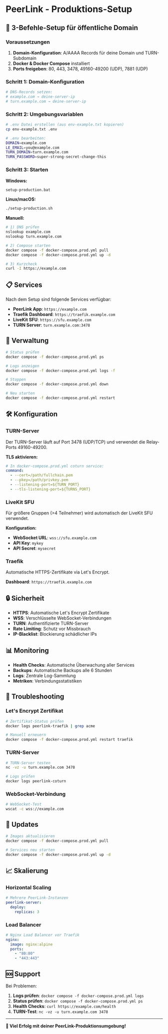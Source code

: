 # PeerLink - Produktions-Setup

## 🚀 3-Befehle-Setup für öffentliche Domain

### Voraussetzungen

1. **Domain-Konfiguration**: A/AAAA Records für deine Domain und TURN-Subdomain
2. **Docker & Docker Compose** installiert
3. **Ports freigeben**: 80, 443, 3478, 49160-49200 (UDP), 7881 (UDP)

### Schritt 1: Domain-Konfiguration

```bash
# DNS-Records setzen:
# example.com → deine-server-ip
# turn.example.com → deine-server-ip
```

### Schritt 2: Umgebungsvariablen

```bash
# .env Datei erstellen (aus env-example.txt kopieren)
cp env-example.txt .env

# .env bearbeiten:
DOMAIN=example.com
LE_EMAIL=you@example.com
TURN_DOMAIN=turn.example.com
TURN_PASSWORD=super-strong-secret-change-this
```

### Schritt 3: Starten

**Windows:**
```cmd
setup-production.bat
```

**Linux/macOS:**
```bash
./setup-production.sh
```

**Manuell:**
```bash
# 1) DNS prüfen
nslookup example.com
nslookup turn.example.com

# 2) Compose starten
docker compose -f docker-compose.prod.yml pull
docker compose -f docker-compose.prod.yml up -d

# 3) Kurzcheck
curl -I https://example.com
```

## 📋 Services

Nach dem Setup sind folgende Services verfügbar:

- **PeerLink App**: `https://example.com`
- **Traefik Dashboard**: `https://traefik.example.com`
- **LiveKit SFU**: `https://sfu.example.com`
- **TURN Server**: `turn.example.com:3478`

## 🔧 Verwaltung

```bash
# Status prüfen
docker compose -f docker-compose.prod.yml ps

# Logs anzeigen
docker compose -f docker-compose.prod.yml logs -f

# Stoppen
docker compose -f docker-compose.prod.yml down

# Neu starten
docker compose -f docker-compose.prod.yml restart
```

## 🛠️ Konfiguration

### TURN-Server

Der TURN-Server läuft auf Port 3478 (UDP/TCP) und verwendet die Relay-Ports 49160-49200.

**TLS aktivieren:**
```yaml
# In docker-compose.prod.yml coturn service:
command:
  - --cert=/path/fullchain.pem
  - --pkey=/path/privkey.pem
  - --listening-port=${TURN_PORT}
  - --tls-listening-port=${TURNS_PORT}
```

### LiveKit SFU

Für größere Gruppen (>4 Teilnehmer) wird automatisch der LiveKit SFU verwendet.

**Konfiguration:**
- **WebSocket URL**: `wss://sfu.example.com`
- **API Key**: `mykey`
- **API Secret**: `mysecret`

### Traefik

Automatische HTTPS-Zertifikate via Let's Encrypt.

**Dashboard**: `https://traefik.example.com`

## 🔒 Sicherheit

- **HTTPS**: Automatische Let's Encrypt Zertifikate
- **WSS**: Verschlüsselte WebSocket-Verbindungen
- **TURN**: Authentifizierte TURN-Server
- **Rate Limiting**: Schutz vor Missbrauch
- **IP-Blacklist**: Blockierung schädlicher IPs

## 📊 Monitoring

- **Health Checks**: Automatische Überwachung aller Services
- **Backups**: Automatische Backups alle 6 Stunden
- **Logs**: Zentrale Log-Sammlung
- **Metriken**: Verbindungsstatistiken

## 🚨 Troubleshooting

### Let's Encrypt Zertifikat

```bash
# Zertifikat-Status prüfen
docker logs peerlink-traefik | grep acme

# Manuell erneuern
docker compose -f docker-compose.prod.yml restart traefik
```

### TURN-Server

```bash
# TURN-Server testen
nc -vz -u turn.example.com 3478

# Logs prüfen
docker logs peerlink-coturn
```

### WebSocket-Verbindung

```bash
# WebSocket-Test
wscat -c wss://example.com
```

## 🔄 Updates

```bash
# Images aktualisieren
docker compose -f docker-compose.prod.yml pull

# Services neu starten
docker compose -f docker-compose.prod.yml up -d
```

## 📈 Skalierung

### Horizontal Scaling

```yaml
# Mehrere PeerLink-Instanzen
peerlink-server:
  deploy:
    replicas: 3
```

### Load Balancer

```yaml
# Nginx Load Balancer vor Traefik
nginx:
  image: nginx:alpine
  ports:
    - "80:80"
    - "443:443"
```

## 🆘 Support

Bei Problemen:

1. **Logs prüfen**: `docker compose -f docker-compose.prod.yml logs`
2. **Status prüfen**: `docker compose -f docker-compose.prod.yml ps`
3. **Health Checks**: `curl https://example.com/health`
4. **TURN-Test**: `nc -vz -u turn.example.com 3478`

---

**🎉 Viel Erfolg mit deiner PeerLink-Produktionsumgebung!**
